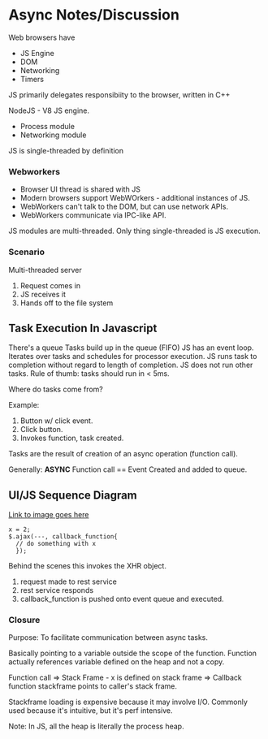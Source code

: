 # Async Notes/Discussion 

Web browsers have
- JS Engine
- DOM
- Networking
- Timers

JS primarily delegates responsibiity to the browser, written in C++

NodeJS - V8 JS engine.
- Process module
- Networking module

JS is single-threaded by definition

### Webworkers

- Browser UI thread is shared with JS
- Modern browsers support WebWOrkers - additional instances of JS.
- WebWorkers can't talk to the DOM, but can use network APIs.
- WebWorkers communicate via IPC-like API.

JS modules are multi-threaded. Only thing single-threaded is JS execution.

### Scenario

Multi-threaded server
1. Request comes in
2. JS receives it
3. Hands off to the file system
 
## Task Execution In Javascript

There's a queue
Tasks build up in the queue (FIFO)
JS has an event loop.
Iterates over tasks and schedules for processor execution.
JS runs task to completion without regard to length of completion.
JS does not run other tasks.
Rule of thumb: tasks should run in < 5ms.

Where do tasks come from?

Example: 
1. Button w/ click event.
2. Click button.
3. Invokes function, task created.

 Tasks are the result of creation of an async operation (function call).
 
 Generally: **ASYNC** Function call == Event Created and added to queue.
 

## UI/JS Sequence Diagram

[Link to image goes here]()

    x = 2;
    $.ajax(---, callback_function{
      // do something with x
      });
      
Behind the scenes this invokes the XHR object.
  1. request made to rest service
  2. rest service responds
  3. callback_function is pushed onto event queue and executed.
  

### Closure 

Purpose: To facilitate communication between async tasks.

Basically pointing to a variable outside the scope of the function. 
Function actually references variable defined on the heap and not a copy.

Function call => Stack Frame - x is defined on stack frame => Callback function stackframe points to caller's stack frame.

Stackframe loading is expensive because it may involve I/O. 
Commonly used because it's intuitive, but it's perf intensive.

Note: In JS, all the heap is literally the process heap.
